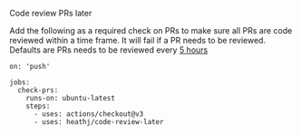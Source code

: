 Code review PRs later

Add the following as a required check on PRs to make sure all PRs are code reviewed within a time frame. It will fail if a PR needs to be reviewed. Defaults are PRs needs to be reviewed every [5 hours](https://github.com/heathj/code-review-later/blob/main/action.yml)

~~~
on: 'push'

jobs:
  check-prs:
    runs-on: ubuntu-latest
    steps:
      - uses: actions/checkout@v3
      - uses: heathj/code-review-later
~~~
